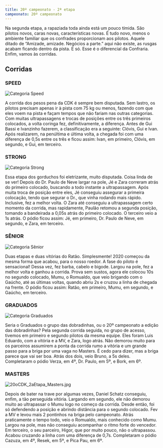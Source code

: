 ```yaml
---
title: 20º campeonato - 2ª etapa
campeonato: 20º campeonato
---
```


Na segunda etapa, a rapaziada toda ainda está um pouco tímida. São pilotos novos, caras novas, características novas. É tudo novo, menos o ambiente familiar que os confrades proporcionam aos pilotos. Aquele ditado de “Amizade, amizade. Negócios a parte.” aqui não existe, as rusgas acabam ficando dentro da pista. E só. Esse é o diferencial da Confraria. Enfim, vamos às corridas.

## Corridas

### SPEED

![Categoria Speed](/uploads/20oCDK_2aEtapa_Speed-1024x706.jpg)

A corrida dos pesos pena da CDK é sempre bem disputada. Sem lastro, os pilotos precisam apenas ir à pista com 75 kg ou menos, fazendo com que eles voem na pista e façam tempos que não fariam nas outras categorias. Com muitas ultrapassagens e trocas de posições entre os três primeiros colocados, a volta coringa fez, definitivamente, a diferença. Antes de Gui Bassi e Ivanzinho fazerem, a classificação era a seguinte: Clóvis, Gui e Ivan. Após realizarem, na penúltima e última volta, a chegada foi com uma diferença de 0,5s entre os três e ficou assim: Ivan, em primeiro, Clóvis, em segundo, e Gui, em terceiro.

### STRONG

![Categoria Strong](/uploads/20oCDK_2aEtapa_Strong-1024x674.jpg)

Essa etapa dos gorduchos foi eletrizante, muito disputada. Coisa linda de se ver! Depois do Dr. Paulo de Neve largar na pole, Jé e Zara correram atrás do primeiro colocado, buscando a todo instante a ultrapassagem. Após muita troca de posição entre eles, Jé conseguiu assegurar a primeira colocação, tendo que segurar o Dr., que vinha rodando mais rápido. Inclusive, fez a melhor volta. O Zara até conseguiu a ultrapassagem certo momento da corrida, mas rapidamente, Paulão retomou a segunda posição, tomando a bandeirada a 0,05s atrás do primeiro colocado. O terceiro veio a 1s atrás. O pódio ficou assim: Jé, em primeiro, Dr. Paulo de Neve, em segundo, e Zara, em terceiro.

### SÊNIOR

![Categoria Sênior](/uploads/20oCDK_2aEtapa_Senior.jpg)

Duas etapas e duas vitórias do Ratão. Simplesmente! 2020 começou da mesma forma que acabou, para o nosso roedor. A fase do piloto é sensacional! Dessa vez, fez barba, cabelo e bigode. Largou na pole, fez a melhor volta e ganhou a corrida. Prova sem sustos, agora ele colocou 10s no segundo colocado, Mumu, o Romualdo, que veio brigando com o Gaúcho, até as últimas voltas, quando abriu 2s e cruzou a linha de chegada na frente. O pódio ficou assim: Ratão, em primeiro, Mumu, em segundo, e Gaúcho, em terceiro.

### GRADUADOS

![Categoria Graduados](/uploads/20oCDK_2aEtapa_Graduados.jpg)

Seria o Graduados o grupo das dobradinhas, ou o 20º campeonato a edição das dobradinhas? Pela segunda corrida seguida, no grupo de acesso, tivemos em primeiro e segundo pilotos da mesma equipe. Eles foram Luis Eduardo, com a vitória e a MV, e Zara, logo atrás. Não demorou muito para os parceiros assumirem a ponta da corrida rumo a vitória e um grande passo para a briga por uma vaga no Masters. É cedo para dizer, mas a briga parece que vai ser boa. Atrás dos dois, veio Bruno, a 5s deles. Completaram o pódio Verza, em 4º, Dr. Paulo, em 5º, e Bork, em 6º.

### MASTERS

![20oCDK_2aEtapa_Masters.jpg](/uploads/20oCDK_2aEtapa_Masters.jpg)

Depois de bater na trave por algumas vezes, Daniel Schatz conseguiu, enfim, a tão perseguida vitória. Largando em segundo, ele não demorou muito ao ultrapassar o Mumu logo no começo da corrida. Desde então, foi só defendendo a posição e abrindo distância para o segundo colocado. Fev a MV e levou mais 2 pontinhos na briga pelo campeonato. Atrás praticamente o tempo todo, veio o Romualdo, mais conhecido como Mumu. Largou na pole, mas não conseguiu acompanhar o ritmo forte do vencedor. Em terceiro, o seu parceiro, Higor, que por muito pouco, não o ultrapassou. Acabou cruzando a linha com uma diferença de 0,7s. Completaram o pódio Cazuza, em 4º, Resek, em 5º, e Pica Pau, em 6º.